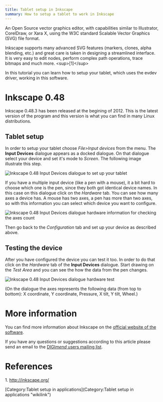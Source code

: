 ```yaml
---
title: Tablet setup in Inkscape
summary: How to setup a tablet to work in Inkscape
---
```

An Open Source vector graphics editor, with capabilities similar to
Illustrator, CorelDraw, or Xara X, using the W3C standard Scalable
Vector Graphics (SVG) file format.

Inkscape supports many advanced SVG features (markers, clones, alpha
blending, etc.) and great care is taken in designing a streamlined
interface. It is very easy to edit nodes, perform complex path
operations, trace bitmaps and much more. \<sup\>[1]\</sup\>

In this tutorial you can learn how to setup your tablet, which uses the
evdev driver, working in this software.

Inkscape 0.48
=============

Inkscape 0.48.3 has been released at the begining of 2012. This is the
latest version of the program and this version is what you can find in
many Linux distributions.

Tablet setup
------------

In order to setup your tablet choose *File\>Input devices* from the
menu. The **Input Devices** dialogue appears as a docked dialogue. On
that dialogue select your device and set it's mode to *Screen*. The
following image illustrate this step.

![Inkscape 0.48 Input Devices dialogue to set up your
tablet](../inkscapedevicesetup.png "Inkscape 0.48 Input Devices dialogue to set up your tablet")

If you have a multiple input device (like a pen with a mouse), it a bit
hard to choose which one is the pen, since they both got identical
device names. In this case on this dialogue click on the *Hardware* tab.
You can see how many axes a device has. A mouse has two axes, a pen has
more than two axes, so with this information you can select which device
you want to configure.

![Inkscape 0.48 Input Devices dialogue hardware information for checking
the axes
count](../inkscapeaxescount.png "Inkscape 0.48 Input Devices dialogue hardware information for checking the axes count")

Then go back to the *Configuration* tab and set up your device as
described above.

Testing the device
------------------

After you have configured the device you can test it too. In order to do
that click on the *Hardware* tab of the **Input Devices** dialogue.
Start drawing on the *Test Area* and you can see the how the data from
the pen changes.

![Inkscape 0.48 Input Devices dialogue hardware
test](../inkscapedevicetest.png "Inkscape 0.48 Input Devices dialogue hardware test")

(On the dialogue the axes represents the following data (from top to
bottom): X coordinate, Y coordinate, Pressure, X tilt, Y tilt, Wheel.)

More information
================

You can find more information about Inkscape on the [official website of
the software](http://inkscape.org/).

If you have any questions or suggestions according to this article
please send an email to the [DIGI*mend* users mailing
list](mailto:digimend-users@lists.sourceforge.net).

References
==========

1\. <http://inkscape.org/>

[Category:Tablet setup in
applications](Category:Tablet setup in applications "wikilink")

